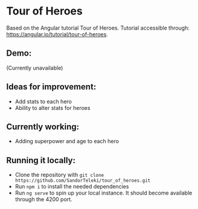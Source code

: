 # Tour of Heroes

Based on the Angular tutorial Tour of Heroes. Tutorial accessible through: https://angular.io/tutorial/tour-of-heroes.

## Demo:
(Currently unavailable)

## Ideas for improvement:
- Add stats to each hero
- Ability to alter stats for heroes

## Currently working:
- Adding superpower and age to each hero

## Running it locally:
- Clone the repository with `git clone https://github.com/SandorTeleki/tour_of_heroes.git`
- Run `npm i` to install the needed dependencies
- Run `ng serve` to spin up your local instance. It should become available through the 4200 port.
